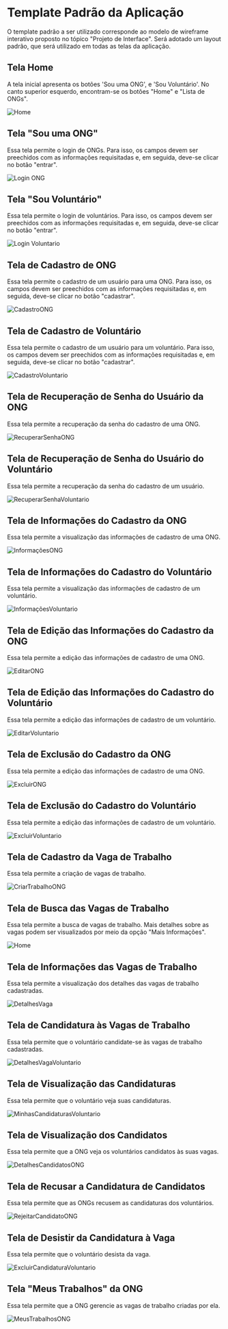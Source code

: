 # Template Padrão da Aplicação

O template padrão a ser utilizado corresponde ao modelo de wireframe interativo proposto no tópico "Projeto de Interface". Será adotado um layout padrão, que será utilizado em todas as telas da aplicação.

## Tela Home

A tela inicial apresenta os botões 'Sou uma ONG', e 'Sou Voluntário'. No canto superior esquerdo, encontram-se os botões "Home" e "Lista de ONGs".

![Home](https://user-images.githubusercontent.com/100412134/203559601-9085dd1a-ca22-4200-9c5f-ae8b07578f57.png)

## Tela "Sou uma ONG"

Essa tela permite o login de ONGs. Para isso, os campos devem ser preechidos com as informações requisitadas e, em seguida, deve-se clicar no botão "entrar".

![Login ONG](https://user-images.githubusercontent.com/100412134/203559687-b4d54d47-a3d9-4904-9405-72d739050fa1.png)

## Tela "Sou Voluntário"

Essa tela permite o login de voluntários. Para isso, os campos devem ser preechidos com as informações requisitadas e, em seguida, deve-se clicar no botão "entrar".

![Login Voluntario](https://user-images.githubusercontent.com/100412134/203559744-5756f2a3-a5de-404c-b2d6-fda28e3d2093.png)

## Tela de Cadastro de ONG

Essa tela permite o cadastro de um usuário para uma ONG. Para isso, os campos devem ser preechidos com as informações requisitadas e, em seguida, deve-se clicar no botão "cadastrar".

![CadastroONG](https://user-images.githubusercontent.com/100412134/203559894-d784dade-8e0c-409b-82be-e0caa9b70cb0.png)

## Tela de Cadastro de Voluntário

Essa tela permite o cadastro de um usuário para um voluntário. Para isso, os campos devem ser preechidos com as informações requisitadas e, em seguida, deve-se clicar no botão "cadastrar".

![CadastroVoluntario](https://user-images.githubusercontent.com/100412134/203559936-131848d8-b84c-483b-9426-9f309c7da295.png)

## Tela de Recuperação de Senha do Usuário da ONG

Essa tela permite a recuperação da senha do cadastro de uma ONG.

![RecuperarSenhaONG](https://user-images.githubusercontent.com/100412134/203560094-79906b81-43c4-4e9a-b818-ae1abf9f3da7.png)

## Tela de Recuperação de Senha do Usuário do Voluntário

Essa tela permite a recuperação da senha do cadastro de um usuário.

![RecuperarSenhaVoluntario](https://user-images.githubusercontent.com/100412134/203560140-550b99a2-3445-46dc-99f7-9cd89425a4d2.png)

## Tela de Informações do Cadastro da ONG

Essa tela permite a visualização das informações de cadastro de uma ONG.

![InformaçõesONG](https://user-images.githubusercontent.com/100412134/203560202-fb3d9ed4-8aff-4a00-9416-0a120efae5e1.png)

## Tela de Informações do Cadastro do Voluntário

Essa tela permite a visualização das informações de cadastro de um voluntário.

![InformaçõesVoluntario](https://user-images.githubusercontent.com/100412134/203560275-cc27278a-4eb2-4273-83be-4f7c886e43d0.png)

## Tela de Edição das Informações do Cadastro da ONG

Essa tela permite a edição das informações de cadastro de uma ONG.

![EditarONG](https://user-images.githubusercontent.com/100412134/203560430-cf9266a1-48ac-4002-86ad-5fbadd914584.png)

## Tela de Edição das Informações do Cadastro do Voluntário

Essa tela permite a edição das informações de cadastro de um voluntário.

![EditarVoluntario](https://user-images.githubusercontent.com/100412134/203563696-53faf4af-87ec-4a36-9bea-3ebe8f344c4a.png)

## Tela de Exclusão do Cadastro da ONG

Essa tela permite a edição das informações de cadastro de uma ONG.

![ExcluirONG](https://user-images.githubusercontent.com/100412134/203560533-e6dda27d-cd0a-4c35-b38e-c81819ed066a.png)

## Tela de Exclusão do Cadastro do Voluntário

Essa tela permite a edição das informações de cadastro de um voluntário.

![ExcluirVoluntario](https://user-images.githubusercontent.com/100412134/203560632-b475dc57-2070-41a3-b9de-cf57fef720bc.png)

## Tela de Cadastro da Vaga de Trabalho

Essa tela permite a criação de vagas de trabalho.

![CriarTrabalhoONG](https://user-images.githubusercontent.com/100412134/203560730-64aaacf5-fe25-4f00-9547-91b4b8a499e1.png)

## Tela de Busca das Vagas de Trabalho

Essa tela permite a busca de vagas de trabalho. Mais detalhes sobre as vagas podem ser visualizados por meio da opção "Mais Informações".

![Home](https://user-images.githubusercontent.com/100412134/203560786-14765a6b-2744-46bf-82b4-e85168a8f7e7.png)

## Tela de Informações das Vagas de Trabalho

Essa tela permite a visualização dos detalhes das vagas de trabalho cadastradas.

![DetalhesVaga](https://user-images.githubusercontent.com/100412134/203560835-8884e10b-47e2-4607-9581-b446fd61124c.png)

## Tela de Candidatura às Vagas de Trabalho

Essa tela permite que o voluntário candidate-se às vagas de trabalho cadastradas.

![DetalhesVagaVoluntario](https://user-images.githubusercontent.com/100412134/203560908-af65b321-ca5c-402a-92e8-947ba21c53b0.png)

## Tela de Visualização das Candidaturas

Essa tela permite que o voluntário veja suas candidaturas.

![MinhasCandidaturasVoluntario](https://user-images.githubusercontent.com/100412134/203561162-aed3e73e-42c1-4261-a32d-730363e1ef52.png)

## Tela de Visualização dos Candidatos

Essa tela permite que a ONG veja os voluntários candidatos às suas vagas.

![DetalhesCandidatosONG](https://user-images.githubusercontent.com/100412134/203561255-24cf36a2-9833-483f-baba-4d8c052946ce.png)

## Tela de Recusar a Candidatura de Candidatos

Essa tela permite que as ONGs recusem as candidaturas dos voluntários.

![RejeitarCandidatoONG](https://user-images.githubusercontent.com/100412134/203561799-d6cc7e96-716f-4f40-89e5-b0cec37fdc66.png)


## Tela de Desistir da Candidatura à Vaga

Essa tela permite que o voluntário desista da vaga.

![ExcluirCandidaturaVoluntario](https://user-images.githubusercontent.com/100412134/203561877-3b692983-d273-42bb-b07f-f2608679132b.png)

## Tela "Meus Trabalhos" da ONG

Essa tela permite que a ONG gerencie as vagas de trabalho criadas por ela.

![MeusTrabalhosONG](https://user-images.githubusercontent.com/100412134/203562308-4e84e635-0302-4a14-967c-5c8eda057a54.png)

